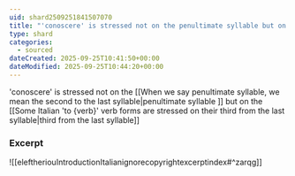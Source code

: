 ```yaml
---
uid: shard2509251841507070
title: "'conoscere' is stressed not on the penultimate syllable but on the third from the last syllable"
type: shard
categories:
  - sourced
dateCreated: 2025-09-25T10:41:50+00:00
dateModified: 2025-09-25T10:44:20+00:00
---
```

'conoscere' is stressed not on the [[When we say penultimate syllable, we mean the second to the last syllable|penultimate syllable ]] but on the [[Some Italian 'to {verb}' verb forms are stressed on their third from the last syllable|third from the last syllable]]
### Excerpt
![[eleftheriouIntroductionItalianignorecopyrightexcerptindex#^zarqg]]